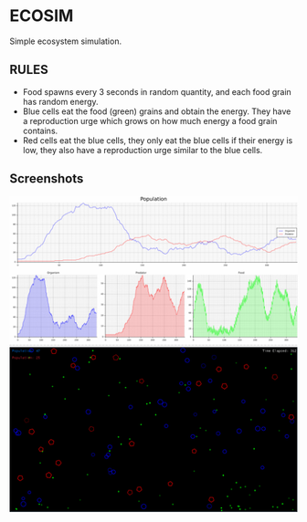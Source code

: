 # ECOSIM
Simple ecosystem simulation.

## RULES
- Food spawns every 3 seconds in random quantity, and each food grain has random energy.
- Blue cells eat the food (green) grains and obtain the energy. They have a reproduction urge which grows on how much energy a food grain contains.
- Red cells eat the blue cells, they only eat the blue cells if their energy is low, they also have a reproduction urge similar to the blue cells.

## Screenshots
![](ecograph.png)
![](ecosystem.png)
